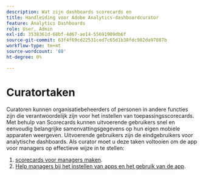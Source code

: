 ```yaml
---
description: Wat zijn dashboards scorecards en
title: Handleiding voor Adobe Analytics-dashboardcurator
feature: Analytics Dashboards
role: User, Admin
exl-id: 3538361d-68bf-4d67-ae14-55691909db6f
source-git-commit: 63f4f69cd22531ced7c65d1b38fdc982da97887b
workflow-type: tm+mt
source-wordcount: '88'
ht-degree: 0%

---
```


# Curatortaken

Curatoren kunnen organisatiebeheerders of personen in andere functies zijn die verantwoordelijk zijn voor het instellen van toepassingsscorecards. Met behulp van Scorecards kunnen uitvoerende gebruikers snel en eenvoudig belangrijke samenvattingsgegevens op hun eigen mobiele apparaten weergeven. Uitvoerende gebruikers zijn de eindgebruikers voor analytische dashboards. Als curator moet u deze taken voltooien om de app voor managers op effectieve wijze in te stellen:

1. [scorecards voor managers maken](/help/analyze/mobile-app/create-scorecard.md).
1. [Help managers bij het instellen van apps en het gebruik van de app](/help/analyze/mobile-app/set-up-execs.md).



